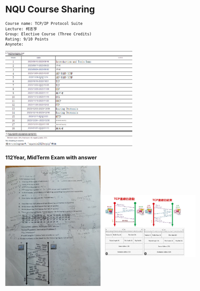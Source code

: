 # NQU Course Sharing
```
Course name: TCP/IP Protocol Suite 
Lecture: 柯志亨
Group: Elective Course (Three Credits)
Rating: 9/10 Points
Anynote: 
```
<img src="Images/chart.png" alt="Teaching Progress Chart" width="400"/>



### 112Year, MidTerm Exam with answer
<div style="display:flex; flex-direction:row; justify-content: space-between; align-items: center;">
  <img src="Images/midexam.jpg" width="300"/>
  <img src="Images/answer.jpg" width="300"/>

</div>

